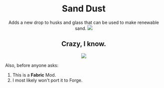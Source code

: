 <h1 align="center">Sand Dust</h1>
<p align="center">Adds a new drop to husks and glass that can be used to make renewable sand.
<img src="https://i.imgur.com/3bzF7J8.gif" /></p>

<h2 align="center">Crazy, I know.</h2>
<p align="center"><img src="https://i.imgur.com/I4peZ7S.png" /></p>
<p>Also, before anyone asks:
<ol>
  <li>This is a <b>Fabric</b> Mod.</li>
  <li>I most likely won't port it to Forge.</li>
</ol>
</p>
